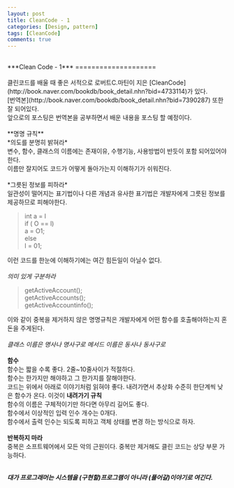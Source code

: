 ```yaml
---
layout: post
title: CleanCode - 1
categories: [Design, pattern]
tags: [CleanCode]
comments: true
---
```


<br />
***Clean Code - 1***
====================<br /><br />
클린코드를 배울 때 좋은 서적으로 로버트C.마틴이 지은 [CleanCode](http://book.naver.com/bookdb/book_detail.nhn?bid=4733114)가 있다.<br />
[번역본](http://book.naver.com/bookdb/book_detail.nhn?bid=7390287) 또한 잘 되어있다.<br />
앞으로의 포스팅은 번역본을 공부하면서 배운 내용을 포스팅 할 예정이다.<br /><br />
**명명 규칙**<br />
*의도를 분명히 밝혀라*<br />
변수, 함수, 클래스의 이름에는 존재이유, 수행기능, 사용방법이 반듯이 포함 되어있어야 한다.<br />
이름만 잘지어도 코드가 어떻게 돌아가는지 이해하기가 쉬워진다.<br /><br />
*그릇된 정보를 피하라*<br />
일관성이 떨어지는 표기법이나 다른 개념과 유사한 표기법은 개발자에게 그릇된 정보를 제공하므로 피해야한다.<br />

>int a = l<br />
>if ( O == l)<br />
>a = O1;<br />
>else<br />
>l = 01;<br />

이런 코드를 한눈에 이해하기에는 여간 힘든일이 아닐수 없다.<br /><br />
*의미 있게 구분하라*<br />

>getActiveAccount();<br />
>getActiveAccounts();<br />
>getActiveAccountinfo();<br />

이와 같이 중복을 제거하지 않은 명명규칙은 개발자에게 어떤 함수를 호출해야하는지 혼돈을 주게된다.<br /><br />
*클래스 이름은 명사나 명사구로 메서드 이름은 동사나 동사구로*<br /><br />
**함수**<br />
함수는 짧을 수록 좋다. 2줄~10줄사이가 적절하다.<br />
함수는 한가지만 해야하고 그 한가지를 잘해야한다.<br />
코드는 위에서 아래로 이야기처럼 읽혀야 좋다. 내려가면서 추상화 수준히 한단계씩 낮은 함수가 온다. 이것이 **내려가기 규칙**<br />
함수의 이름은 구체적이기만 하다면 아무리 길어도 좋다.<br />
함수에서 이상적인 입력 인수 개수는 0개다.<br />
함수에서 출력 인수는 되도록 피하고 객체 상태를 변경 하는 방식으로 하자.<br /><br />
**반복하지 마라**<br />
중복은 소프트웨어에서 모든 악의 근원이다. 중복만 제거해도 클린 코드는 상당 부문 가능하다.<br /><br />

***대가 프로그래머는 시스템을 (구현할)프로그램이 아니라 (풀어갈)이야기로 여긴다.***
